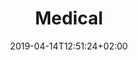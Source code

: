 ---
title: "Medical"
date: 2019-04-14T12:51:24+02:00
draft: false
weight: 2
image: /img/uploads/flugschule-naechsteschritte-infoabend.jpg
description: >
  Vor dem Start der Pilotenausbildung besuchen Sie einen Fliegerarzt,
  der Sie auf Ihre medizinische Tauglichkeit untersucht. Der Fliegerarzt
  stellt bei positivem Entscheid ein medizinisches Tauglichkeitszeugnis,
  ein sogenanntes Medical, aus.
---